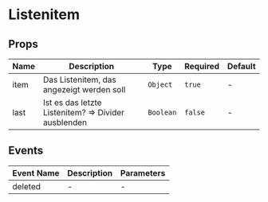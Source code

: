 # Listenitem

## Props

<!-- @vuese:Listenitem:props:start -->
|Name|Description|Type|Required|Default|
|---|---|---|---|---|
|item|Das Listenitem, das angezeigt werden soll|`Object`|`true`|-|
|last|Ist es das letzte Listenitem? => Divider ausblenden|`Boolean`|`false`|-|

<!-- @vuese:Listenitem:props:end -->


## Events

<!-- @vuese:Listenitem:events:start -->
|Event Name|Description|Parameters|
|---|---|---|
|deleted|-|-|

<!-- @vuese:Listenitem:events:end -->


